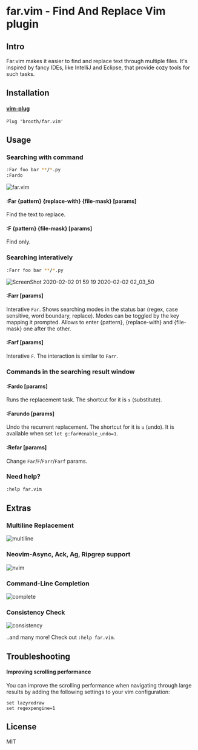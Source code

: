 # far.vim - Find And Replace Vim plugin

## Intro
Far.vim makes it easier to find and replace text through multiple files.
It's inspired by fancy IDEs, like IntelliJ and Eclipse, that provide
cozy tools for such tasks.

## Installation
#### [vim-plug](https://github.com/junegunn/vim-plug)
```vim
Plug 'brooth/far.vim'
```

## Usage

### Searching with command
```bash
:Far foo bar **/*.py
:Fardo
```
![far.vim](https://cloud.githubusercontent.com/assets/9823254/20861878/77dd1882-b9b4-11e6-9b48-8bc60f3d7ec0.gif)

#### :Far {pattern} {replace-with} {file-mask} [params]
Find the text to replace.

#### :F {pattern} {file-mask} [params]
Find only.

### Searching interatively 

```bash
:Farr foo bar **/*.py
```

![ScreenShot 2020-02-02 01 59 19 2020-02-02 02_03_50](https://user-images.githubusercontent.com/30200581/73597060-3155b200-4563-11ea-82cc-2888a44b98aa.gif)

#### :Farr [params]
Interative `Far`. Shows searching modes in the status bar (regex, case sensitive, word boundary, replace). Modes can be toggled by the key mapping it prompted. Allows to enter {pattern}, {replace-with} and {file-mask} one after the other.

#### :Farf [params]
Interative `F`. The interaction is similar to `Farr`.

### Commands in the searching result window

#### :Fardo [params]
Runs the replacement task. The shortcut for it is `s` (substitute).

#### :Farundo [params]
Undo the recurrent replacement. The shortcut for it is `u` (undo). It is available when set `let g:far#enable_undo=1`.

#### :Refar [params]
Change `Far`/`F`/`Farr`/`Farf` params.


### Need help?
```bash
:help far.vim
```

## Extras
### Multiline Replacement
![multiline](https://cloud.githubusercontent.com/assets/9823254/20029467/193b7f58-a366-11e6-9a22-05e8464ec0e4.gif)

### Neovim-Async, Ack, Ag, Ripgrep support
![nvim](https://cloud.githubusercontent.com/assets/9823254/20861644/72df878a-b9ae-11e6-9762-449c5d0a1faf.gif)

### Command-Line Completion
![complete](https://cloud.githubusercontent.com/assets/9823254/20029477/8076abd4-a366-11e6-8711-9b4e18367c80.gif)

### Consistency Check
![consistency](https://cloud.githubusercontent.com/assets/9823254/20029514/70475168-a367-11e6-9a2d-53614730307b.gif)


..and many more! Check out `:help far.vim`.

## Troubleshooting
#### Improving scrolling performance
You can improve the scrolling performance when navigating through large results by adding the following settings
to your vim configuration:
```vim
set lazyredraw
set regexpengine=1
```

## License
MIT
